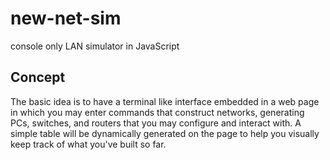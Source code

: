 # new-net-sim
 console only LAN simulator in JavaScript
 
## Concept
 The basic idea is to have a terminal like interface embedded in a web page in which
 you may enter commands that construct networks, generating PCs, switches, and routers 
 that you may configure and interact with. A simple table will be dynamically generated on 
 the page to help you visually keep track of what you've built so far. 
